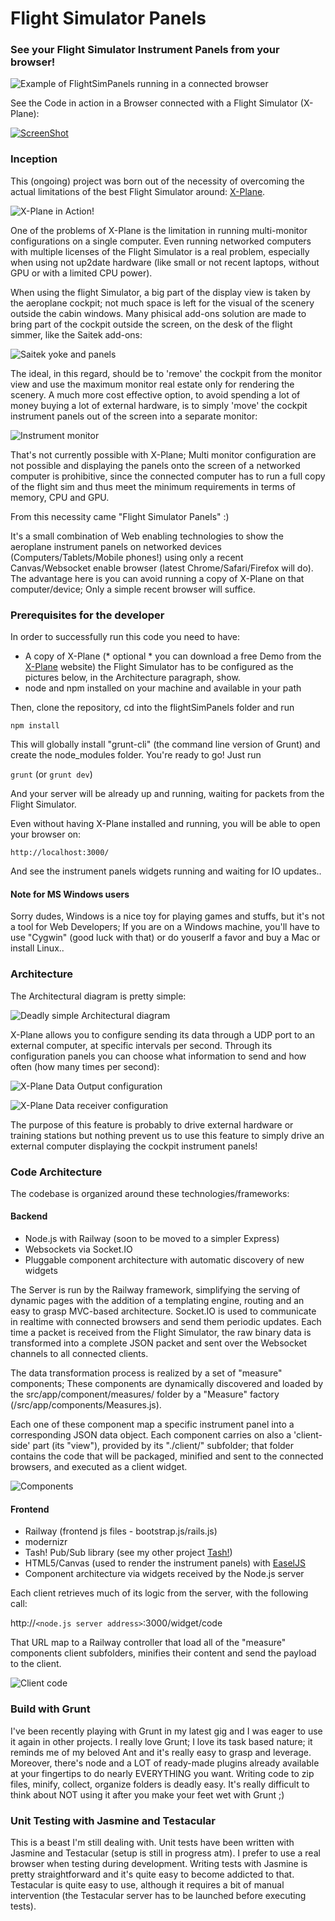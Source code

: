 Flight Simulator Panels
======================

### See your Flight Simulator Instrument Panels from your browser! ###

![Example of FlightSimPanels running in a connected browser](https://raw.github.com/dmolin/flightSimPanels/master/README/flightsimpanels.png)

See the Code in action in a Browser connected with a Flight Simulator (X-Plane):

[![ScreenShot](https://raw.github.com/dmolin/flightSimPanels/master/README/techdemo.png)](https://vimeo.com/60944060)

### Inception ###

This (ongoing) project was born out of the necessity of overcoming the actual limitations of the best Flight Simulator around: [X-Plane](http://www.x-plane.com).

![X-Plane in Action!](https://raw.github.com/dmolin/flightSimPanels/master/README/x-plane.png)

One of the problems of X-Plane is the limitation in running multi-monitor configurations on a single computer. Even running networked computers with multiple licenses of the Flight Simulator is a real problem, especially when using not up2date hardware (like small or not recent laptops, without GPU or with a limited CPU power).

When using the flight Simulator, a big part of the display view is taken by the aeroplane cockpit; not much space is left for the visual of the scenery outside the cabin windows. Many phisical add-ons solution are made to bring part of the cockpit outside the screen, on the desk of the flight simmer, like the Saitek add-ons:

![Saitek yoke and panels](https://raw.github.com/dmolin/flightSimPanels/master/README/saitek-panels.jpg)

The ideal, in this regard, should be to 'remove' the cockpit from the monitor view and use the maximum monitor real estate only for rendering the scenery. A much more cost effective option, to avoid spending a lot of money buying a lot of external hardware, is to simply 'move' the cockpit instrument panels out of the screen into a separate monitor:

![Instrument monitor](http://www.shetland.flyer.co.uk/multiplayer/pics/cockpit_3.jpg)

That's not currently possible with X-Plane; Multi monitor configuration are not possible and displaying the panels onto the screen of a networked computer is prohibitive, since the connected computer has to run a full copy of the flight sim and thus meet the minimum requirements in terms of memory, CPU and GPU.

From this necessity came "Flight Simulator Panels" :)

It's a small combination of Web enabling technologies to show the aeroplane instrument panels on networked devices (Computers/Tablets/Mobile phones!) using only a recent Canvas/Websocket enable browser (latest Chrome/Safari/Firefox will do). The advantage here is you can avoid running a copy of X-Plane on that computer/device; Only a simple recent browser will suffice.

### Prerequisites for the developer ###

In order to successfully run this code you need to have:
- A copy of X-Plane (* optional * you can download a free Demo from the [X-Plane](http://www.x-plane.com) website)
	the Flight Simulator has to be configured as the pictures below, in the Architecture paragraph, show.
- node and npm installed on your machine and available in your path

Then, clone the repository, cd into the flightSimPanels folder and run

`npm install`

This will globally install "grunt-cli" (the command line version of Grunt) and create the node_modules folder.
You're ready to go! Just run

`grunt` (or `grunt dev`)

And your server will be already up and running, waiting for packets from the Flight Simulator.

Even without having X-Plane installed and running, you will be able to open your browser on:

`http://localhost:3000/`

And see the instrument panels widgets running and waiting for IO updates..


#### Note for MS Windows users ####

Sorry dudes, Windows is a nice toy for playing games and stuffs, but it's not a tool for Web Developers; If you are on a Windows machine, you'll have to use "Cygwin" (good luck with that) or do youserlf a favor and buy a Mac or install Linux..


### Architecture ###

The Architectural diagram is pretty simple:

![Deadly simple Architectural diagram](https://raw.github.com/dmolin/flightSimPanels/master/README/architecture.png)

X-Plane allows you to configure sending its data through a UDP port to an external computer, at specific intervals per second. Through its configuration panels you can choose what information to send and how often (how many times per second):

![X-Plane Data Output configuration](https://raw.github.com/dmolin/flightSimPanels/master/README/xplane-data-io.png)

![X-Plane Data receiver configuration](https://raw.github.com/dmolin/flightSimPanels/master/README/xplane-network-panel.png)

The purpose of this feature is probably to drive external hardware or training stations but nothing prevent us to use this feature to simply drive an external computer displaying the cockpit instrument panels!

### Code Architecture ###

The codebase is organized around these technologies/frameworks:

#### Backend ####

- Node.js with Railway (soon to be moved to a simpler Express)
- Websockets via Socket.IO
- Pluggable component architecture with automatic discovery of new widgets

The Server is run by the Railway framework, simplifying the serving of dynamic pages with the addition of a templating engine, routing and an easy to grasp MVC-based architecture.
Socket.IO is used to communicate in realtime with connected browsers and send them periodic updates.
Each time a packet is received from the Flight Simulator, the raw binary data is transformed into a complete JSON packet and sent over the Websocket channels to all connected clients.

The data transformation process is realized by a set of "measure" components; These components are dynamically discovered and loaded by the src/app/component/measures/ folder by a "Measure" factory (/src/app/components/Measures.js).

Each one of these component map a specific instrument panel into a corresponding JSON data object.
Each component carries on also a 'client-side' part (its "view"), provided by its "./client/" subfolder; that folder contains the code that will be packaged, minified and sent to the connected browsers, and executed as a client widget.

![Components](https://raw.github.com/dmolin/flightSimPanels/master/README/components.png)

#### Frontend ####

- Railway (frontend js files - bootstrap.js/rails.js)
- modernizr
- Tash! Pub/Sub library (see my other project [Tash!](https://github.com/dmolin/tash))
- HTML5/Canvas (used to render the instrument panels) with [EaselJS](http://www.createjs.com/#!/EaselJS)
- Component architecture via widgets received by the Node.js server

Each client retrieves much of its logic from the server, with the following call:

http://`<node.js server address>`:3000/widget/code

That URL map to a Railway controller that load all of the "measure" components client subfolders, minifies their content and send the payload to the client.

![Client code](https://raw.github.com/dmolin/flightSimPanels/master/README/client-code.png)

### Build with Grunt ###

I've been recently playing with Grunt in my latest gig and I was eager to use it again in other projects.
I really love Grunt; I love its task based nature; it reminds me of my beloved Ant and it's really easy to grasp and leverage. Moreover, there's node and a LOT of ready-made plugins already available at your fingertips to do nearly EVERYTHING you want. Writing code to zip files, minify, collect, organize folders is deadly easy. It's really difficult to think about NOT using it after you make your feet wet with Grunt ;)

### Unit Testing with Jasmine and Testacular ###

This is a beast I'm still dealing with.
Unit tests have been written with Jasmine and Testacular (setup is still in progress atm).
I prefer to use a real browser when testing during development.
Writing tests with Jasmine is pretty straightforward and it's quite easy to become addicted to that.
Testacular is quite easy to use, although it requires a bit of manual intervention (the Testacular server has to be launched before executing tests).

